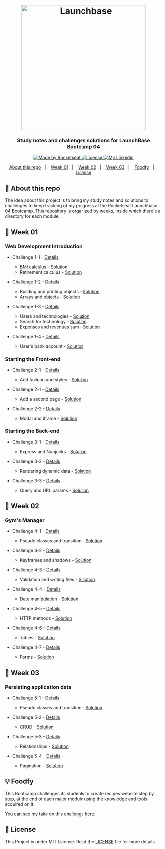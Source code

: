 <h1 align="center">
    <img alt="Launchbase" src="https://storage.googleapis.com/golden-wind/bootcamp-launchbase/logo.png" width="400px" />
</h1>

<h3 align="center">
  Study notes and challenges solutions for LaunchBase Bootcamp 04
</h3>

<p align="center">
  <a href="https://rocketseat.com.br">
    <img alt="Made by Rocketseat" src="https://img.shields.io/badge/made%20by-Rocketseat-%23F8952D">
  </a>

  <a href="/LICENSE" >
    <img alt="License" src="https://img.shields.io/badge/license-MIT-%23F8952D">
  </a>

  <a href="https://www.https://www.linkedin.com/in/italoteix/" >
    <img alt="My Linkedin" src="https://img.shields.io/badge/-italoteix-%230077B5?style=social&logo=linkedin">
  </a>
</p>

<p align="center">
  <a href="#rocket-about-this-repo">About this repo</a>&nbsp;&nbsp;&nbsp;|&nbsp;&nbsp;&nbsp;
  <a href="#calendar-week-01">Week 01</a>&nbsp;&nbsp;&nbsp;|&nbsp;&nbsp;&nbsp;
  <a href="#calendar-week-02">Week 02</a>&nbsp;&nbsp;&nbsp;|&nbsp;&nbsp;&nbsp;
  <a href="#calendar-week-02">Week 03</a>&nbsp;&nbsp;&nbsp;|&nbsp;&nbsp;&nbsp;
  <a href="#bulb-foodfy">Foodfy</a>&nbsp;&nbsp;&nbsp;|&nbsp;&nbsp;&nbsp;
  <a href="#memo-license">License</a>
</p>

## :rocket: About this repo

The idea about this project is to bring my study notes and solutions to challenges to keep tracking of my progress at the Rocketseat Launchbase 04 Bootcamp. This repository is organized by weeks, inside which there's a directory for each module.

## :calendar: Week 01

### Web Development Introduction

- Challenge 1-1 - [Details](/week01/README.md#rocket-challenge-1-1-js-first-steps)
  - BMI calculus - [Solution](/week01/01-web-dev-introduction/challenge01-1/bmi.js)
  - Retirement calculus - [Solution](/week01/01-web-dev-introduction/challenge01-1/retirement.js)

- Challenge 1-2 - [Details](/week01/README.md#rocket-challenge-1-2-dealing-with-objects-and-arrays)
  - Building and printing objects - [Solution](/week01/01-web-dev-introduction/challenge01-2/company-data.js)
  - Arrays and objects - [Solution](/week01/01-web-dev-introduction/challenge01-2/programmer.js)

- Challenge 1-3 - [Details](/week01/README.md#rocket-challenge-1-3-functions-and-iteration-statements)
  - Users and technologies - [Solution](/week01/01-web-dev-introduction/challenge01-3/users-tech.js)
  - Search for technology - [Solution](/week01/01-web-dev-introduction/challenge01-3/tech-search.js)
  - Expenses and revenues sum - [Solution](/week01/01-web-dev-introduction/challenge01-3/expenses-revenues.js)

- Challenge 1-4 - [Details](/week01/README.md#rocket-challenge-1-4-app-banking-operations)
  - User's bank account - [Solution](/week01/01-web-dev-introduction/challenge01-4/bank-ops.js)

### Starting the Front-end
  
- Challenge 2-1 - [Details](/week01/README.md#rocket-challenge-2-1-first-html)
  - Add favicon and styles  - [Solution](/week01/02-starting-the-front/challenge02-1/)

- Challenge 2-1 - [Details](/week01/README.md#rocket-challenge-2-2-about-page)
  - Add a second page - [Solution](/week01/02-starting-the-front/challenge02-2/)

- Challenge 2-2 - [Details](/week01/README.md#rocket-challenge-2-3-content-page)
  - Modal and iframe - [Solution](/week01/02-starting-the-front/challenge02-3/)

### Starting the Back-end

- Challenge 3-1 - [Details](/week01/README.md#rocket-challenge-3-1-first-server)
  - Express and Nunjucks - [Solution](/week01/03-starting-the-back-end/challenge03-1/)

- Challenge 3-2 - [Details](/week01/README.md#rocket-challenge-3-2-nunjuck's-files-and-dynamic-data)
  - Rendering dynamic data - [Solution](/week01/03-starting-the-back-end/challenge03-2/)

- Challenge 3-3 - [Details](/week01/README.md#rocket-challenge-3-3-course's-description-page)
  - Query and URL params - [Solution](/week01/03-starting-the-back-end/challenge03-3/)

## :calendar: Week 02

### Gym's Manager

- Challenge 4-1 - [Details](/week02/README.md#rocket-challenge-4-1-header)
  - Pseudo classes and transition - [Solution](/week02/04-gym-manager/challenge04-1/)

- Challenge 4-2 - [Details](/week02/README.md#rocket-challenge-4-2-teacher's-card)
  - Keyframes and shadows - [Solution](/week02/04-gym-manager/challenge04-2/)

- Challenge 4-3 - [Details](/week02/README.md#rocket-challenge-4-3-form-and-teacher's-creation-route)
  - Validation and writing files - [Solution](/week02/04-gym-manager/challenge04-3/)

- Challenge 4-4 - [Details](/week02/README.md#rocket-challenge-4-4-presentation,-editing-and-formating-of-teacher's-data)
  - Date manipulation - [Solution](/week02/04-gym-manager/challenge04-4/)

- Challenge 4-5 - [Details](/week02/README.md#rocket-challenge-4-5-http-put-and-delete)
  - HTTP methods - [Solution](/week02/04-gym-manager/challenge04-5/)

- Challenge 4-6 - [Details](/week02/README.md#rocket-challenge-4-6-listing-teachers)
  - Tables - [Solution](/week02/04-gym-manager/challenge04-6/)

- Challenge 4-7 - [Details](/week02/README.md#rocket-challenge-4-7-structuring-students)
  - Forms - [Solution](/week02/04-gym-manager/challenge04-7/)

## :calendar: Week 03

### Persisting application data

- Challenge 5-1 - [Details](/week03/README.md#rocket-challenge-5-1-refactoring-the-application-and-configuring-the-db)
  - Pseudo classes and transition - [Solution](/week03/05-persisting-application-data/challenge05-1/)

- Challenge 5-2 - [Details](/week03/README.md#rocket-challenge-5-2-interacting-with-the-db)
  - CRUD - [Solution](/week03/05-persisting-application-data/challenge05-2/)

- Challenge 5-3 - [Details](/week03/README.md#rocket-challenge-5-3-relationships-and-filters-on-db)
  - Relationships - [Solution](/week03/05-persisting-application-data/challenge05-3/)

- Challenge 5-4 - [Details](/week03/README.md#rocket-challenge-5-4-pagination-of-db-results)
  - Pagination - [Solution](/week03/05-persisting-application-data/challenge05-4/)

## :bulb: Foodfy

This Bootcamp challenges its students to create recipes website step by step, at the end of each major module using the knowledge and tools acquired on it.

You can see my take on this challenge [here](https://github.com/italoteix/foodfy).

## :memo: License

This Project is under MIT License. Read the [LICENSE](./LICENSE) file for more details.
